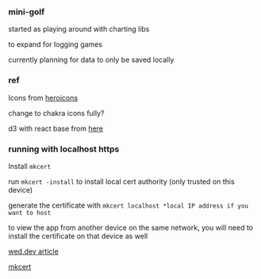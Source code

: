 ### mini-golf

started as playing around with charting libs

to expand for logging games

currently planning for data to only be saved locally

### ref

Icons from [heroicons](https://heroicons.com/)

change to chakra icons fully?

d3 with react base from [here](https://blog.griddynamics.com/using-d3-js-with-react-js-an-8-step-comprehensive-manual/)

### running with localhost https

Install `mkcert`

run `mkcert -install` to install local cert authority (only trusted on this device)

generate the certificate with `mkcert localhost *local IP address if you want to host`

to view the app from another device on the same network, you will need to install the certificate on that device as well

[wed.dev article](https://web.dev/articles/how-to-use-local-https)

[mkcert](https://github.com/FiloSottile/mkcert)
